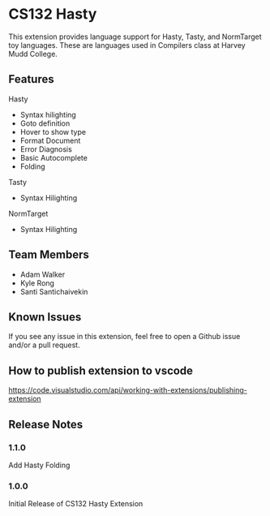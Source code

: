 # CS132 Hasty 

This extension provides language support for Hasty, Tasty, and NormTarget toy languages. These are languages used in Compilers class at Harvey Mudd College.

## Features

Hasty
- Syntax hilighting
- Goto definition
- Hover to show type
- Format Document
- Error Diagnosis
- Basic Autocomplete
- Folding

Tasty
- Syntax Hilighting

NormTarget
- Syntax Hilighting

## Team Members

- Adam Walker
- Kyle Rong
- Santi Santichaivekin

## Known Issues

If you see any issue in this extension, feel free to open a Github issue and/or a pull request.

## How to publish extension to vscode

https://code.visualstudio.com/api/working-with-extensions/publishing-extension

## Release Notes

### 1.1.0

Add Hasty Folding

### 1.0.0

Initial Release of CS132 Hasty Extension
